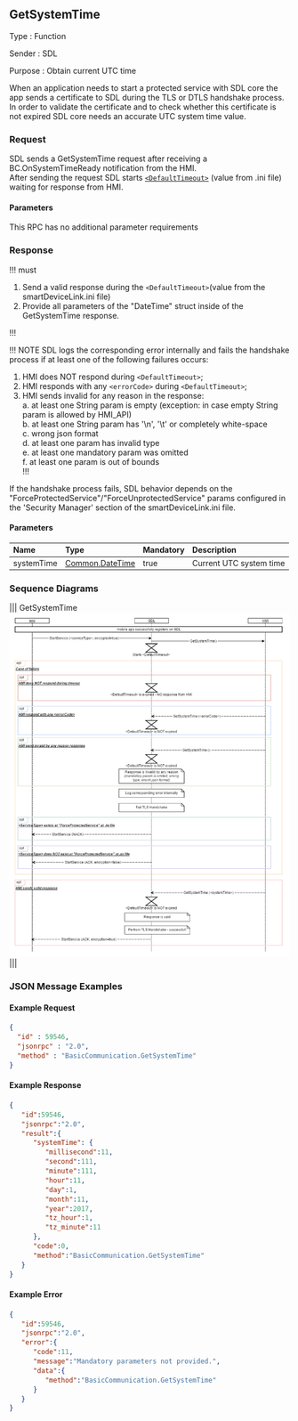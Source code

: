 ## GetSystemTime

Type
: Function

Sender
: SDL

Purpose
: Obtain current UTC time  

When an application needs to start a protected service with SDL core the app sends a certificate to SDL during the TLS or DTLS handshake process.  
In order to validate the certificate and to check whether this certificate is not expired SDL core needs an accurate UTC system time value.

### Request

SDL sends a GetSystemTime request after receiving a BC.OnSystemTimeReady notification from the HMI.  
After sending the request SDL starts [`<DefaultTimeout>`](https://github.com/smartdevicelink/sdl_hmi_integration_guidelines/blob/develop/docs/Configuration%20file/index.md#main) (value from .ini file) waiting for response from HMI. 

#### Parameters

This RPC has no additional parameter requirements

### Response

!!! must  

1.	Send a valid response during the `<DefaultTimeout>`(value from the smartDeviceLink.ini file)
2.	Provide all parameters of the "DateTime" struct inside of the GetSystemTime response.

!!!

!!! NOTE
SDL logs the corresponding error internally and fails the handshake process if at least one of the following failures occurs:
1. HMI does NOT respond during `<DefaultTimeout>`;
2. HMI responds with any `<errorCode>` during `<DefaultTimeout>`;
3. HMI sends invalid for any reason in the response:  
    a. at least one String param is empty (exception: in case empty String param is allowed by HMI_API)  
    b. at least one String param has '\n', '\t' or completely white-space  
    c. wrong json format  
    d. at least one param has invalid type  
    e. at least one mandatory param was omitted  
    f. at least one param is out of bounds  
!!!

If the handshake process fails, SDL behavior depends on the "ForceProtectedService"/"ForceUnprotectedService" params configured in the 'Security Manager' section of the smartDeviceLink.ini file.

#### Parameters

|Name|Type|Mandatory|Description|
|:---|:---|:--------|:---------|
|systemTime|[Common.DateTime](../../common/structs/#datetime)|true|Current UTC system time|

### Sequence Diagrams

|||
GetSystemTime
![GetSystemTime](./assets/GetSystemTime_TLS_Handshake.png)
|||

### JSON Message Examples

#### Example Request

```json
{
  "id" : 59546,
  "jsonrpc" : "2.0",
  "method" : "BasicCommunication.GetSystemTime"
}
```

#### Example Response

```json
{  
   "id":59546,
   "jsonrpc":"2.0",
   "result":{  
      "systemTime": {  
         "millisecond":11,
         "second":111,
         "minute":111,
         "hour":11,
         "day":1,
         "month":11,
         "year":2017,
         "tz_hour":1,
         "tz_minute":11
      },
      "code":0,
      "method":"BasicCommunication.GetSystemTime"
   }
}
```

#### Example Error

```json
{  
   "id":59546,
   "jsonrpc":"2.0",
   "error":{  
      "code":11,
      "message":"Mandatory parameters not provided.",
      "data":{  
         "method":"BasicCommunication.GetSystemTime"
      }
   }
}
```
